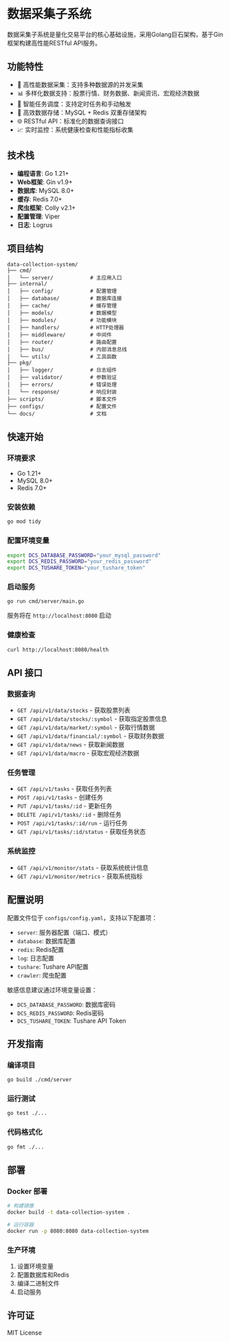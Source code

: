 # 数据采集子系统

数据采集子系统是量化交易平台的核心基础设施，采用Golang巨石架构，基于Gin框架构建高性能RESTful API服务。

## 功能特性

- 🚀 高性能数据采集：支持多种数据源的并发采集
- 📊 多样化数据支持：股票行情、财务数据、新闻资讯、宏观经济数据
- 🔄 智能任务调度：支持定时任务和手动触发
- 💾 高效数据存储：MySQL + Redis 双重存储架构
- 🌐 RESTful API：标准化的数据查询接口
- 📈 实时监控：系统健康检查和性能指标收集

## 技术栈

- **编程语言**: Go 1.21+
- **Web框架**: Gin v1.9+
- **数据库**: MySQL 8.0+
- **缓存**: Redis 7.0+
- **爬虫框架**: Colly v2.1+
- **配置管理**: Viper
- **日志**: Logrus

## 项目结构

```
data-collection-system/
├── cmd/
│   └── server/            # 主应用入口
├── internal/
│   ├── config/            # 配置管理
│   ├── database/          # 数据库连接
│   ├── cache/             # 缓存管理
│   ├── models/            # 数据模型
│   ├── modules/           # 功能模块
│   ├── handlers/          # HTTP处理器
│   ├── middleware/        # 中间件
│   ├── router/            # 路由配置
│   ├── bus/               # 内部消息总线
│   └── utils/             # 工具函数
├── pkg/
│   ├── logger/            # 日志组件
│   ├── validator/         # 参数验证
│   ├── errors/            # 错误处理
│   └── response/          # 响应封装
├── scripts/               # 脚本文件
├── configs/               # 配置文件
└── docs/                  # 文档
```

## 快速开始

### 环境要求

- Go 1.21+
- MySQL 8.0+
- Redis 7.0+

### 安装依赖

```bash
go mod tidy
```

### 配置环境变量

```bash
export DCS_DATABASE_PASSWORD="your_mysql_password"
export DCS_REDIS_PASSWORD="your_redis_password"
export DCS_TUSHARE_TOKEN="your_tushare_token"
```

### 启动服务

```bash
go run cmd/server/main.go
```

服务将在 `http://localhost:8080` 启动

### 健康检查

```bash
curl http://localhost:8080/health
```

## API 接口

### 数据查询

- `GET /api/v1/data/stocks` - 获取股票列表
- `GET /api/v1/data/stocks/:symbol` - 获取指定股票信息
- `GET /api/v1/data/market/:symbol` - 获取行情数据
- `GET /api/v1/data/financial/:symbol` - 获取财务数据
- `GET /api/v1/data/news` - 获取新闻数据
- `GET /api/v1/data/macro` - 获取宏观经济数据

### 任务管理

- `GET /api/v1/tasks` - 获取任务列表
- `POST /api/v1/tasks` - 创建任务
- `PUT /api/v1/tasks/:id` - 更新任务
- `DELETE /api/v1/tasks/:id` - 删除任务
- `POST /api/v1/tasks/:id/run` - 运行任务
- `GET /api/v1/tasks/:id/status` - 获取任务状态

### 系统监控

- `GET /api/v1/monitor/stats` - 获取系统统计信息
- `GET /api/v1/monitor/metrics` - 获取系统指标

## 配置说明

配置文件位于 `configs/config.yaml`，支持以下配置项：

- `server`: 服务器配置（端口、模式）
- `database`: 数据库配置
- `redis`: Redis配置
- `log`: 日志配置
- `tushare`: Tushare API配置
- `crawler`: 爬虫配置

敏感信息建议通过环境变量设置：
- `DCS_DATABASE_PASSWORD`: 数据库密码
- `DCS_REDIS_PASSWORD`: Redis密码
- `DCS_TUSHARE_TOKEN`: Tushare API Token

## 开发指南

### 编译项目

```bash
go build ./cmd/server
```

### 运行测试

```bash
go test ./...
```

### 代码格式化

```bash
go fmt ./...
```

## 部署

### Docker 部署

```bash
# 构建镜像
docker build -t data-collection-system .

# 运行容器
docker run -p 8080:8080 data-collection-system
```

### 生产环境

1. 设置环境变量
2. 配置数据库和Redis
3. 编译二进制文件
4. 启动服务

## 许可证

MIT License